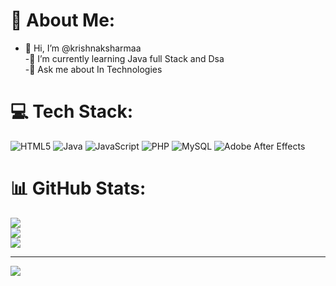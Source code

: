 <!---
krishnaksharmaa/krishnaksharmaa is a ✨ special ✨ repository because its `README.md` (this file) appears on your GitHub profile.
You can click the Preview link to take a look at your changes.
--->
# 💫 About Me:
- 👋 Hi, I’m @krishnaksharmaa <br>
-🌱 I’m currently learning Java full Stack and Dsa <br>
-💬 Ask me about In Technologies <br>


# 💻 Tech Stack:
![HTML5](https://img.shields.io/badge/html5-%23E34F26.svg?style=for-the-badge&logo=html5&logoColor=white) ![Java](https://img.shields.io/badge/java-%23ED8B00.svg?style=for-the-badge&logo=openjdk&logoColor=white) ![JavaScript](https://img.shields.io/badge/javascript-%23323330.svg?style=for-the-badge&logo=javascript&logoColor=%23F7DF1E) ![PHP](https://img.shields.io/badge/php-%23777BB4.svg?style=for-the-badge&logo=php&logoColor=white) ![MySQL](https://img.shields.io/badge/mysql-4479A1.svg?style=for-the-badge&logo=mysql&logoColor=white) ![Adobe After Effects](https://img.shields.io/badge/Adobe%20After%20Effects-9999FF.svg?style=for-the-badge&logo=Adobe%20After%20Effects&logoColor=white)
# 📊 GitHub Stats:
![](https://github-readme-stats.vercel.app/api?username=krishnaksharma&theme=dark&hide_border=false&include_all_commits=false&count_private=false)<br/>
![](https://github-readme-streak-stats.herokuapp.com/?user=krishnaksharma&theme=dark&hide_border=false)<br/>
![](https://github-readme-stats.vercel.app/api/top-langs/?username=krishnaksharma&theme=dark&hide_border=false&include_all_commits=false&count_private=false&layout=compact)

---
[![](https://visitcount.itsvg.in/api?id=krishnaksharma&icon=0&color=0)](https://visitcount.itsvg.in)

<!-- Proudly created with GPRM ( https://gprm.itsvg.in ) -->

